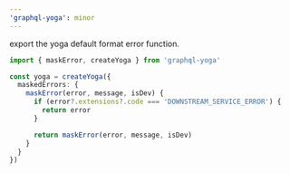 ```yaml
---
'graphql-yoga': minor
---
```


export the yoga default format error function.

```ts
import { maskError, createYoga } from 'graphql-yoga'

const yoga = createYoga({
  maskedErrors: {
    maskError(error, message, isDev) {
      if (error?.extensions?.code === 'DOWNSTREAM_SERVICE_ERROR') {
        return error
      }

      return maskError(error, message, isDev)
    }
  }
})
```
